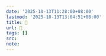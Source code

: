 ```yaml
---
date: '2025-10-13T11:28:00+08:00'
lastmod: '2025-10-13T13:04:51+08:00'
title: 󰚿
url: 󰚿
tags: []
src:
note:
---
```

